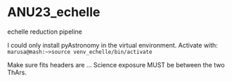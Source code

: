 # ANU23_echelle
echelle reduction pipeline

I could only install pyAstronomy in the virtual environment. Activate with:
`marusa@mash:~>source venv_echelle/bin/activate`

Make sure fits headers are ...
Science exposure MUST be between the two ThArs.
